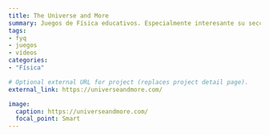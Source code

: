 ```yaml
---
title: The Universe and More
summary: Juegos de Física educativos. Especialmente interesante su sección Physics Video Vault.
tags:
- fyq
- juegos
- vídeos
categories: 
- "Física"

# Optional external URL for project (replaces project detail page).
external_link: https://universeandmore.com/

image:
  caption: https://universeandmore.com/
  focal_point: Smart
---
```

